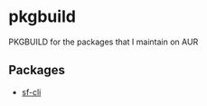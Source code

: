 # pkgbuild

PKGBUILD for the packages that I maintain on AUR

## Packages

- [sf-cli](https://aur.archlinux.org/packages/sf-cli/)
